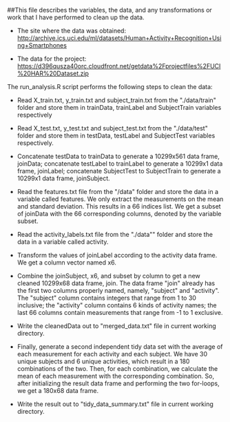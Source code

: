 ##This file describes the variables, the data, and any transformations or work that I have performed to clean up the data.

* The site where the data was obtained:
http://archive.ics.uci.edu/ml/datasets/Human+Activity+Recognition+Using+Smartphones

* The data for the project:
https://d396qusza40orc.cloudfront.net/getdata%2Fprojectfiles%2FUCI%20HAR%20Dataset.zip


The run_analysis.R script performs the following steps to clean the data:
* Read X_train.txt, y_train.txt and subject_train.txt from the "./data/train" folder and store them in trainData, trainLabel and SubjectTrain variables respectively

* Read X_test.txt, y_test.txt and subject_test.txt from the "./data/test" folder and store them in testData, testLabel and SubjectTest variables respectively.

* Concatenate testData to trainData to generate a 10299x561 data frame, joinData; concatenate testLabel to trainLabel to generate a 10299x1 data frame, joinLabel; concatenate SubjectTest to SubjectTrain to generate a 10299x1 data frame, joinSubject.

* Read the features.txt file from the "/data" folder and store the data in a variable called features. We only extract the measurements on the mean and standard deviation. This results in a 66 indices list. We get a subset of joinData with the 66 corresponding columns, denoted by the variable subset.

* Read the activity_labels.txt file from the "./data"" folder and store the data in a variable called activity.

* Transform the values of joinLabel according to the activity data frame. We get a column vector named x6.

* Combine the joinSubject, x6, and subset by column to get a new cleaned 10299x68 data frame, join. The data frame "join" already has the first two columns properly named, namely, "subject" and "activity". The "subject" column contains integers that range from 1 to 30 inclusive; the "activity" column contains 6 kinds of activity names; the last 66 columns contain measurements that range from -1 to 1 exclusive.

* Write the cleanedData out to "merged_data.txt" file in current working directory.

* Finally, generate a second independent tidy data set with the average of each measurement for each activity and each subject. We have 30 unique subjects and 6 unique activities, which result in a 180 combinations of the two. Then, for each combination, we calculate the mean of each measurement with the corresponding combination. So, after initializing the result data frame and performing the two for-loops, we get a 180x68 data frame.

* Write the result out to "tidy_data_summary.txt" file in current working directory.
